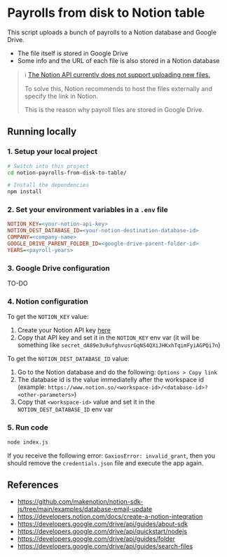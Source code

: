 # Payrolls from disk to Notion table

This script uploads a bunch of payrolls to a Notion database and Google Drive.

* The file itself is stored in Google Drive
* Some info and the URL of each file is also stored in a Notion database

> ℹ️ [The Notion API currently does not support uploading new files.](https://developers.notion.com/docs/working-with-files-and-media#uploading-files-and-media-via-the-notion-api)
> 
> To solve this, Notion recommends to host the files externally and specify the link in Notion.
>
> This is the reason why payroll files are stored in Google Drive.

## Running locally

### 1. Setup your local project

```sh
# Switch into this project
cd notion-payrolls-from-disk-to-table/

# Install the dependencies
npm install
```

### 2. Set your environment variables in a `.env` file

```ini
NOTION_KEY=<your-notion-api-key>
NOTION_DEST_DATABASE_ID=<your-notion-destination-database-id>
COMPANY=<company-name>
GOOGLE_DRIVE_PARENT_FOLDER_ID=<google-drive-parent-folder-id>
YEARS=<payroll-years>
```

### 3. Google Drive configuration
TO-DO

### 4. Notion configuration
To get the `NOTION_KEY` value:
1. Create your Notion API key [here](https://www.notion.com/my-integrations)
2. Copy that API key and set it in the `NOTION_KEY` env var (it will be something like `secret_dA89e3u9ufghvusrGqNS4QXiJHKxhTqimFyiAGPQi7n`)

To get the `NOTION_DEST_DATABASE_ID` value:
1. Go to the Notion database and do the following: `Options > Copy link`
2. The database id is the value immediatelly after the workspace id (example: `https://www.notion.so/<workspace-id>/<database-id>?<other-parameters>`)
3. Copy that `<workspace-id>` value and set it in the `NOTION_DEST_DATABASE_ID` env var

### 5. Run code

```sh
node index.js
```

If you receive the following error: `GaxiosError: invalid_grant`, then you should remove the `credentials.json` file and execute the app again.

## References
* https://github.com/makenotion/notion-sdk-js/tree/main/examples/database-email-update
* https://developers.notion.com/docs/create-a-notion-integration
* https://developers.google.com/drive/api/guides/about-sdk
* https://developers.google.com/drive/api/quickstart/nodejs
* https://developers.google.com/drive/api/guides/folder
* https://developers.google.com/drive/api/guides/search-files
